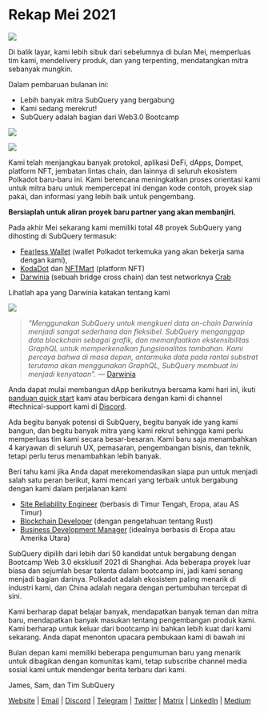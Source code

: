 # Rekap Mei 2021

![](https://miro.medium.com/max/1400/1*5E_eIJBTvHI7W24ib_Syvw.png)

Di balik layar, kami lebih sibuk dari sebelumnya di bulan Mei, memperluas tim kami, mendelivery produk, dan yang terpenting, mendatangkan mitra sebanyak mungkin.

Dalam pembaruan bulanan ini:

- Lebih banyak mitra SubQuery yang bergabung
- Kami sedang merekrut!
- SubQuery adalah bagian dari Web3.0 Bootcamp

![](https://miro.medium.com/freeze/max/60/1*bFOaBnLZUfhRxiQa7fjbwA.gif?q=20)

![](https://miro.medium.com/max/640/1*bFOaBnLZUfhRxiQa7fjbwA.gif)

Kami telah menjangkau banyak protokol, aplikasi DeFi, dApps, Dompet, platform NFT, jembatan lintas chain, dan lainnya di seluruh ekosistem Polkadot baru-baru ini. Kami berencana meningkatkan proses orientasi kami untuk mitra baru untuk mempercepat ini dengan kode contoh, proyek siap pakai, dan informasi yang lebih baik untuk pengembang.

**Bersiaplah untuk aliran proyek baru partner yang akan membanjiri.**

Pada akhir Mei sekarang kami memiliki total 48 proyek SubQuery yang dihosting di SubQuery termasuk:

- [Fearless Wallet](https://fearlesswallet.io/) (wallet Polkadot terkemuka yang akan bekerja sama dengan kami),
- [KodaDot](https://kodadot.xyz/) dan [NFTMart](https://www.nftmart.io/) (platform NFT)
- [Darwinia](https://explorer.subquery.network/subquery/darwinia-network/darwinia) (sebuah bridge cross chain) dan test networknya [Crab](https://explorer.subquery.network/subquery/wuminzhe/crab)

Lihatlah apa yang Darwinia katakan tentang kami

![](https://miro.medium.com/max/1400/0*Bc8P3mcH6rz-KtT0)

> _“Menggunakan SubQuery untuk mengkueri data on-chain Darwinia menjadi sangat sederhana dan fleksibel. SubQuery menganggap data blockchain sebagai grafik, dan memanfaatkan ekstensibilitas GraphQL untuk memperkenalkan fungsionalitas tambahan. Kami percaya bahwa di masa depan, antarmuka data pada rantai substrat terutama akan menggunakan GraphQL, SubQuery membuat ini menjadi kenyataan”._ — [Darwinia](../customer_announcements/20210528-Darwinias-Network-Data-is-Now-Available-for-Free-on-SubQuery.md)

Anda dapat mulai membangun dApp berikutnya bersama kami hari ini, ikuti [panduan quick start](https://doc.subquery.network/quickstart.html) kami atau berbicara dengan kami di channel #technical-support kami di [Discord](https://discord.com/invite/78zg8aBSMG).

Ada begitu banyak potensi di SubQuery, begitu banyak ide yang kami bangun, dan begitu banyak mitra yang kami rekrut sehingga kami perlu memperluas tim kami secara besar-besaran. Kami baru saja menambahkan 4 karyawan di seluruh UX, pemasaran, pengembangan bisnis, dan teknik, tetapi perlu terus menambahkan lebih banyak.

Beri tahu kami jika Anda dapat merekomendasikan siapa pun untuk menjadi salah satu peran berikut, kami mencari yang terbaik untuk bergabung dengan kami dalam perjalanan kami

- [Site Reliability Engineer](https://dash.recooty.com/openings/details/e44cf9762b402f5d8b5bc36f60304a15) (berbasis di Timur Tengah, Eropa, atau AS Timur)
- [Blockchain Developer](https://dash.recooty.com/openings/details/9578a63fbe545bd82cc5bbe749636af1) (dengan pengetahuan tentang Rust)
- [Business Development Manager](https://rcty.co/3coJPrV) (idealnya berbasis di Eropa atau Amerika Utara)

SubQuery dipilih dari lebih dari 50 kandidat untuk bergabung dengan Bootcamp Web 3.0 eksklusif 2021 di Shanghai. Ada beberapa proyek luar biasa dan sejumlah besar talenta dalam bootcamp ini, jadi kami senang menjadi bagian darinya. Polkadot adalah ekosistem paling menarik di industri kami, dan China adalah negara dengan pertumbuhan tercepat di sini.

Kami berharap dapat belajar banyak, mendapatkan banyak teman dan mitra baru, mendapatkan banyak masukan tentang pengembangan produk kami. Kami berharap untuk keluar dari bootcamp ini bahkan lebih kuat dari kami sekarang. Anda dapat menonton upacara pembukaan kami di bawah ini

Bulan depan kami memiliki beberapa pengumuman baru yang menarik untuk dibagikan dengan komunitas kami, tetap subscribe channel media sosial kami untuk mendengar berita terbaru dari kami.

James, Sam, dan Tim SubQuery

[Website](https://subquery.network/) | [Email](mailto:hello@subquery.network) | [Discord](https://discord.com/invite/78zg8aBSMG) | [Telegram](https://t.me/subquerynetwork) | [Twitter](https://twitter.com/subquerynetwork) | [Matrix](https://matrix.to/#/#subquery:matrix.org) | [LinkedIn](https://www.linkedin.com/company/subquery) | [Medium](https://subquery.medium.com/)
